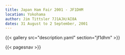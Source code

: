 ```yaml
---
title: Japan Ham Fair 2001 - JF1DHM
location: Yokohama
author: Jim Tittsler 7J1AJH/AI8A
dates: 31 August to 2 September, 2001
---
```


{{< gallery src="description.yaml" section="jf1dhm" >}}

{{< pagesnav >}}
